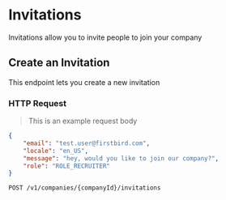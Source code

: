 # Invitations

Invitations allow you to invite people to join your company

## Create an Invitation

This endpoint lets you create a new invitation 

### HTTP Request 

> This is an example request body

```json
{
    "email": "test.user@firstbird.com",
    "locale": "en_US",
    "message": "hey, would you like to join our company?",
    "role": "ROLE_RECRUITER"
}
```

`POST /v1/companies/{companyId}/invitations`